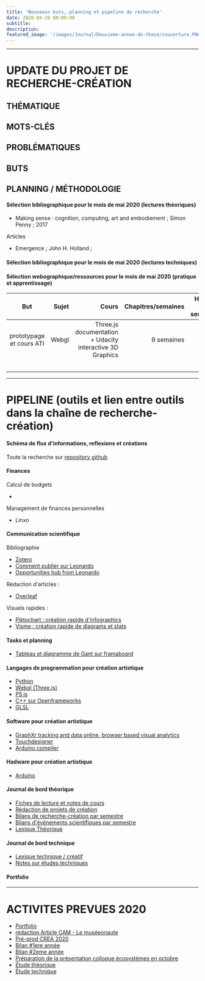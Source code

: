 ```yaml
---
title: 'Nouveaux buts, planning et pipeline de recherche'
date: 2020-04-26 00:00:00
subtitle: 
description: 
featured_image: '/images/Journal/Deuxieme-annee-de-these/couverture.PNG'
---
```


---

# UPDATE DU PROJET DE RECHERCHE-CRÉATION 

## THÉMATIQUE

## MOTS-CLÉS  

## PROBLÉMATIQUES

## BUTS

## PLANNING / MÉTHODOLOGIE

#### Sélection bibliographique pour le mois de mai 2020 (lectures théoriques)

* Making sense : cognition, computing, art and embodiement ; Simon Penny ; 2017

Articles

* Emergence ; John H. Holland ; 

#### Sélection bibliographique pour le mois de mai 2020 (lectures techniques)



#### Sélection webographique/ressources pour le mois de mai 2020 (pratique et apprentissage)

|           But            | Sujet |                                                    Cours | Chapitres/semaines | Heures par semaine |            Jours |
| :----------------------: | ----: | -------------------------------------------------------: | -----------------: | -----------------: | ---------------: |
| prototypage et cours ATI | Webgl | Three.js documentation + Udacity interactive 3D Graphics |         9 semaines |                 30 | lundi à vendredi |
|                          |       |                                                          |                    |                    |                  |
|                          |       |                                                          |                    |                    |                  |
|                          |       |                                                          |                    |                    |                  |
|                          |       |                                                          |                    |                    |                  |
|                          |       |                                                          |                    |                    |                  |


---

# PIPELINE (outils et lien entre outils dans la chaîne de recherche-création)

#### Schèma de flux d'informations, reflexions et créations 

Toute la recherche sur [repository github](https://github.com/PhD-Isadora)

#### Finances 

Calcul de budgets

* 

Management de finances personnelles

* Linxo

#### Communication scientifique 

Bibliographie

* [Zotero](https://www.zotero.org/isadorateles/library)
* [Comment publier sur Leonardo](https://www.leonardo.info/author-information)
* [Opportunities hub from Leonardo](https://www.leonardo.info/calls-jobs-and-events)

Rédaction d'articles :

* [Overleaf](https://www.overleaf.com/project/5c408a7bbb75b01368207de4)

Visuels rapides : 

- [Piktochart : création rapide d'infographics](https://create.piktochart.com/dashboard)
- [Visme : création rapide de diagrams et stats](https://my.visme.co/templates/e7063556beab6bca036391ca8468b7f6/createProject#/infographics)

#### Tasks et planning

- [Tableau et diagramme de Gant sur framaboard](https://phd-isadora.framaboard.org/kanboard/?controller=DashboardController&action=show)

#### Langages de programmation pour création artistique

* [Python]()
* [Webgl (Three.js)]()
* [P5.js]()
* [C++ sur Openframeworks]()
* [GLSL]()

#### Software pour création artistique

* [GraphXr tracking and data online, browser based visual analytics](https://www.kineviz.com/learning)
* [Touchdesigner]()
* [Arduino compiler]()


#### Hadware pour création artistique

* [Arduino]()

#### Journal de bord théorique

- [Fiches de lecture et notes de cours]()
- [Rédaction de projets de création]()
- [Bilans de recherche-création par semestre]()
- [Bilans d'événements scientifiques par semestre]()
- [Lexique Théorique]()

#### Journal de bord technique

- [Lexique technique / créatif]()
- [Notes sur études techniques]()

#### Portfolio


---

# ACTIVITES PREVUES 2020

- [Portfolio]()
- [rédaction Article CAM - Le muséeonaute]() 
- [Pré-prod CREA 2020]()
- [Bilan #1ere année]()
- [Bilan #2eme année]()
- [Préparation de la présentation colloque écosystèmes en octobre]()
- [Étude théorique]()
- [Étude technique]()
